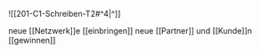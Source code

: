 ![[201-C1-Schreiben-T2#^4|^]]

neue [[Netzwerk]]e [[einbringen]] 
neue [[Partner]] und [[Kunde]]n [[gewinnen]]